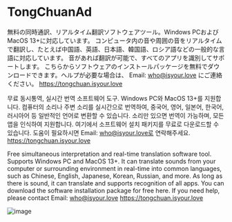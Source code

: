 # TongChuanAd

無料の同時通訳、リアルタイム翻訳ソフトウェアツール。Windows PCおよびMacOS 13+に対応しています。
コンピュータ内の音や周囲の音をリアルタイムで翻訳し、たとえば中国語、英語、日本語、韓国語、ロシア語などの一般的な言語に対応しています。
音があれば翻訳が可能で、すべてのアプリを識別してサポートします。
こちらからソフトウェアのインストールパッケージを無料でダウンロードできます。ヘルプが必要な場合は、
Email: who@isyour.love にご連絡ください。
https://tongchuan.isyour.love


무료 동시통역, 실시간 번역 소프트웨어 도구. Windows PC와 MacOS 13+를 지원합니다.
컴퓨터의 소리나 주변 소리를 실시간으로 번역하여, 중국어, 영어, 일본어, 한국어, 러시아어 등 일반적인 언어로 변환할 수 있습니다.
소리만 있으면 번역이 가능하며, 모든 앱을 인식하여 지원합니다.
여기에서 소프트웨어 설치 패키지를 무료로 다운로드할 수 있습니다. 도움이 필요하시면 Email: who@isyour.love로 연락해주세요.
https://tongchuan.isyour.love


Free simultaneous interpretation and real-time translation software tool. Supports Windows PC and MacOS 13+.
It can translate sounds from your computer or surrounding environment in real-time into common languages, such as Chinese, English, Japanese, Korean, Russian, and more.
As long as there is sound, it can translate and supports recognition of all apps.
You can download the software installation package for free here. If you need help, please contact Email: who@isyour.love
https://tongchuan.isyour.love

![image](https://github.com/user-attachments/assets/7f59c380-390f-44ba-8733-872846acd7a9)

